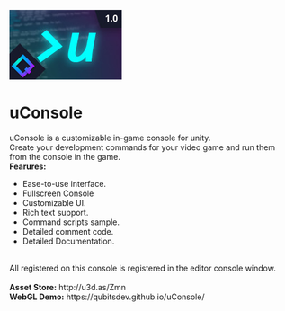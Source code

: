 ![Logo](/Media/c3533d74-8147-4f46-ad0d-35f98eb6b6b6.jpg)
# uConsole
uConsole is a customizable in-game console for unity.<br>
Create your development commands for your video game and run them from the console in the game.<br>
<strong>Fearures:</strong>
- Ease-to-use interface.
- Fullscreen Console
- Customizable UI.
- Rich text support.
- Command scripts sample.
- Detailed comment code.
- Detailed Documentation.
<br>
All registered on this console is registered in the editor console window.<br>
<br>
<strong>Asset Store:</strong>
http://u3d.as/Zmn
<br>
<strong>WebGL Demo:</strong>
https://qubitsdev.github.io/uConsole/
